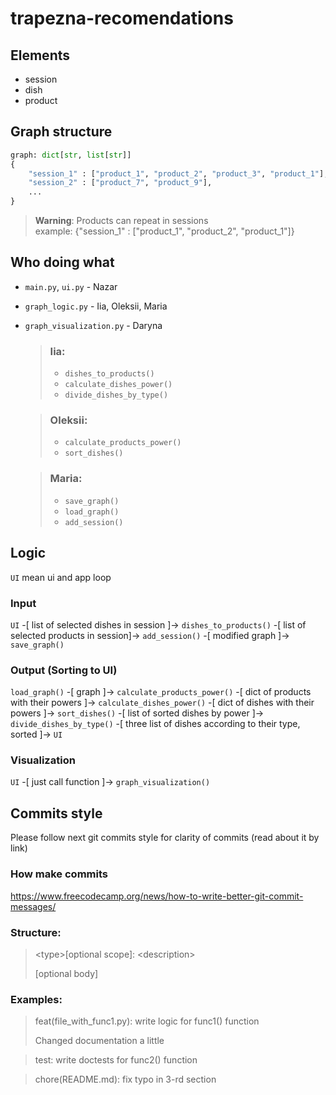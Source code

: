 # trapezna-recomendations

## Elements
- session
- dish
- product

## Graph structure
```python
graph: dict[str, list[str]]
{
    "session_1" : ["product_1", "product_2", "product_3", "product_1"],
    "session_2" : ["product_7", "product_9"],
    ...
}
```
> __Warning__: Products can repeat in sessions\
    example: {"session_1" : ["product_1", "product_2", "product_1"]}

## Who doing what
 - `main.py`, `ui.py` - Nazar
 - `graph_logic.py` - Iia, Oleksii, Maria
 -  `graph_visualization.py` - Daryna

    > ### Iia:
    > - `dishes_to_products()`
    > - `calculate_dishes_power()`
    > - `divide_dishes_by_type()`

    > ### Oleksii:
    > - `calculate_products_power()`
    > - `sort_dishes()`

    > ### Maria:
    > - `save_graph()`
    > - `load_graph()`
    > - `add_session()`


## Logic
`UI` mean ui and app loop

### Input
`UI` -[ list of selected dishes in session ]-> `dishes_to_products()` -[ list of selected products in session]-> `add_session()` -[ modified graph ]-> `save_graph()`

### Output (Sorting to UI)
`load_graph()` -[ graph ]-> `calculate_products_power()` -[ dict of products with their powers ]-> `calculate_dishes_power()` -[ dict of dishes with their powers ]-> `sort_dishes()` -[ list of sorted dishes by power ]-> `divide_dishes_by_type()` -[ three list of dishes according to their type, sorted ]-> `UI`

### Visualization
`UI` -[ just call function ]-> `graph_visualization()`

## Commits style
Please follow next git commits style for clarity of commits (read about it by link)
### How make commits
https://www.freecodecamp.org/news/how-to-write-better-git-commit-messages/

### Structure:
> \<type>[optional scope]: \<description>
> 
> [optional body]

### Examples:
> feat(file_with_func1.py): write logic for func1() function
> 
> Changed documentation a little

> test: write doctests for func2() function

> chore(README.md): fix typo in 3-rd section